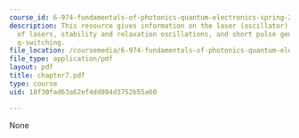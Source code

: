 ```yaml
---
course_id: 6-974-fundamentals-of-photonics-quantum-electronics-spring-2006
description: This resource gives information on the laser (oscillator) concept, types
  of lasers, stability and relaxation oscillations, and short pulse generation by
  q-switching.
file_location: /coursemedia/6-974-fundamentals-of-photonics-quantum-electronics-spring-2006/18f30fad63a62ef4dd894d3752b55a60_chapter7.pdf
file_type: application/pdf
layout: pdf
title: chapter7.pdf
type: course
uid: 18f30fad63a62ef4dd894d3752b55a60

---
```

None